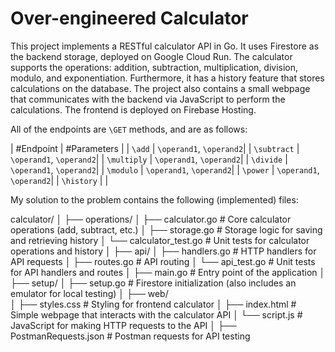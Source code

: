 # Over-engineered Calculator


This project implements a RESTful calculator API in Go. It uses Firestore as the backend storage, deployed on Google Cloud Run. 
The calculator supports the operations: addition, subtraction, multiplication, division, modulo, and exponentiation. Furthermore, it has a history feature that stores calculations on the database.
The project also contains a small webpage that communicates with the backend via JavaScript to perform the calculations. The frontend is deployed on Firebase Hosting. 

All of the endpoints are `\GET` methods, and are as follows:

| #Endpoint | #Parameters |
| `\add` | `\operand1`, `\operand2`|
| `\subtract` | `\operand1`, `\operand2`|
| `\multiply` | `\operand1`, `\operand2`|
| `\divide` | `\operand1`, `\operand2`|
| `\modulo` | `\operand1`, `\operand2`|
| `\power` | `\operand1`, `\operand2`|
| `\history` |  |


My solution to the problem contains the following (implemented) files:


calculator/
│
├── operations/
│   ├── calculator.go              # Core calculator operations (add, subtract, etc.)
│   ├── storage.go                 # Storage logic for saving and retrieving history
│   └── calculator_test.go         # Unit tests for calculator operations and history
│
├── api/
│   ├── handlers.go                # HTTP handlers for API requests 
│   ├── routes.go                  # API routing
│   └── api_test.go                # Unit tests for API handlers and routes
│
├── main.go                        # Entry point of the application
│
├── setup/
│   ├── setup.go                   # Firestore initialization (also includes an emulator for local testing)
│
├── web/                           
│   ├── styles.css                 # Styling for frontend calculator
│   ├── index.html                 # Simple webpage that interacts with the calculator API
│   └── script.js                  # JavaScript for making HTTP requests to the API
│
├── PostmanRequests.json           # Postman requests for API testing
